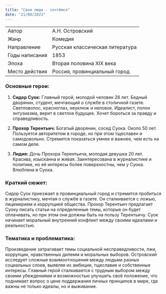 ```yaml
---
title: "Свои люди - сочтёмся"
date: "21/08/2023"
---
```


|                |                                 |
| -------------- | ------------------------------- |
| Автор          | А.Н. Островский                 |
| Жанр           | Комедия                         |
| Направление    | Русская классическая литература |
| Годы написания | 1853                            |
| Эпоха          | Вторая половина XIX века        |
| Место действия | Россия, провинциальный город    |

### Основные герои:

1. **Сидор Суок:** Главный герой, молодой человек 26 лет. Бедный дворянин, студент, мечтающий о службе в столичной газете. Светловолос, красноглаз, неуклюж и неловок. Идеалист, полон энтузиазма, верит в светлое будущее. Хочет бороться за правду и справедливость.

2. **Прохор Терентьич:** Богатый дворянин, сосед Суока. Около 50 лет. Пользуется авторитетом в городе, но при этом тщеславен и самодовольно. Стремится показаться умнее и важнее, чем есть на самом деле.

3. **Лидия:** Дочь Прохора Терентьича, молодая девушка 20 лет. Красива, изысканна и живая. Заинтересована в журналистике и политике, но её интересы более поверхностны, чем у Суока. Влюблена в Суока.

### Краткий сюжет:

Сидор Суок приезжает в провинциальный город и стремится пробиться в журналистику, мечтая о службе в газете. Он сталкивается с ложью, лицемерием и коррупцией общества. Прохор Терентьич предлагает Суоку писать статьи на определенные темы, которые он будет оплачивать, но при этом они должны быть на пользу Терентьичу. Суок начинает моральный внутренний конфликт между своими идеалами и реальностью.

### Тематика и проблематика:

Произведение затрагивает темы социальной несправедливости, лжи, коррупции, нравственных дилемм и моральных выборов. Островский исследует сложные взаимоотношения между людьми разных социальных слоев, выявляя их амбиции, тщеславие и собственные интересы. Главный герой сталкивается с трудным выбором между своими убеждениями и возможностью улучшить своё положение, что поднимает вопрос о цене поддержания личных принципов в мире, где важны не только идеалы, но и выживание.
